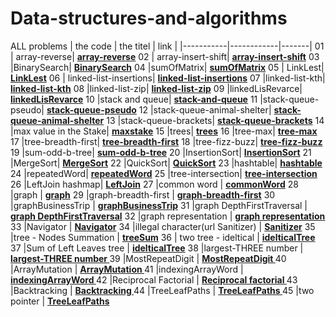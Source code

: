 # Data-structures-and-algorithms
ALL problems 
|  the code |  the titel | link  | 
|-----------|------------|-------|
01            | array-reverse| **[array-reverse](https://waelalqawasmi.github.io/data-structures-and-algorithms/java/Challenge01/REDME1)**
02            | array-insert-shift| **[array-insert-shift](https://waelalqawasmi.github.io/data-structures-and-algorithms/java/Challenge02/REDME1)**
03            |BinarySearch| **[BinarySearch](https://waelalqawasmi.github.io/data-structures-and-algorithms/java/Challenge03/REDME1)**
04            |sumOfMatrix| **[sumOfMatrix](https://waelalqawasmi.github.io/data-structures-and-algorithms/java/sumOfMatrix/)**
05            | LinkLest| **[LinkLest](https://github.com/WaelAlQawasmi/data-structures-and-algorithms/tree/main/java/LinkLest)**
06        | linked-list-insertions| **[linked-list-insertions](https://github.com/WaelAlQawasmi/data-structures-and-algorithms/tree/main/java/linked-list-insertions)**
07         |linked-list-kth| **[linked-list-kth](https://github.com/WaelAlQawasmi/data-structures-and-algorithms/tree/main/java/linked-list-kth)**
08         |linked-list-zip| **[linked-list-zip](https://github.com/WaelAlQawasmi/data-structures-and-algorithms/tree/main/java/linked-list-zip)**
09        |linkedLisRevarce| **[linkedLisRevarce](https://github.com/WaelAlQawasmi/data-structures-and-algorithms/tree/main/java/linkedLisRevarce)**
10         |stack and queue| **[stack-and-queue](https://github.com/WaelAlQawasmi/data-structures-and-algorithms/tree/main/java/stack-and-queue)**
11         |stack-queue-pseudo| **[stack-queue-pseudo](https://github.com/WaelAlQawasmi/data-structures-and-algorithms/tree/main/java/stack-queue-pseudo)**
12        |stack-queue-animal-shelter| **[stack-queue-animal-shelter](https://github.com/WaelAlQawasmi/data-structures-and-algorithms/tree/main/java/stack-queue-animal-shelter)**
13       |stack-queue-brackets| **[stack-queue-brackets](https://github.com/WaelAlQawasmi/data-structures-and-algorithms/tree/main/java/stack-queue-brackets)**
14       |max value in the Stake| **[maxstake](https://github.com/WaelAlQawasmi/data-structures-and-algorithms/tree/main/java/maxstake)**
15     |trees| **[trees](https://github.com/WaelAlQawasmi/data-structures-and-algorithms/tree/main/java/trees)**
16     |tree-max| **[tree-max](https://github.com/WaelAlQawasmi/data-structures-and-algorithms/tree/main/java/tree-max)**
17    |tree-breadth-first| **[tree-breadth-first](https://github.com/WaelAlQawasmi/data-structures-and-algorithms/tree/main/java/tree-breadth-first)**
18    |tree-fizz-buzz| **[tree-fizz-buzz](https://github.com/WaelAlQawasmi/data-structures-and-algorithms/tree/main/java/tree-fizz-buzz)**
19     |sum-odd-b-tree| **[sum-odd-b-tree](https://github.com/WaelAlQawasmi/data-structures-and-algorithms/tree/main/java/sum-odd-b-tree)**
20    |InsertionSort| **[InsertionSort](https://github.com/WaelAlQawasmi/data-structures-and-algorithms/tree/main/java/InsertionSort)**
21   |MergeSort| **[MergeSort](https://github.com/WaelAlQawasmi/data-structures-and-algorithms/tree/main/java/MergeSort)**
22   |QuickSort| **[QuickSort](https://github.com/WaelAlQawasmi/data-structures-and-algorithms/tree/main/java/QuickSort)**
23  |hashtable| **[hashtable](https://github.com/WaelAlQawasmi/data-structures-and-algorithms/tree/main/java/hashtable)**
24  |repeatedWord| **[repeatedWord](https://github.com/WaelAlQawasmi/data-structures-and-algorithms/tree/main/java/repeatedWord)**
25  |tree-intersection| **[tree-intersection](https://github.com/WaelAlQawasmi/data-structures-and-algorithms/tree/main/java/tree-intersection)**
26 |LeftJoin hashmap| **[LeftJoin](https://github.com/WaelAlQawasmi/data-structures-and-algorithms/tree/main/java/LeftJoin)**
27 |common word | **[commonWord](https://github.com/WaelAlQawasmi/data-structures-and-algorithms/tree/main/java/commonWord)**
28 |graph | **[graph](https://github.com/WaelAlQawasmi/data-structures-and-algorithms/tree/main/java/graph)**
29 |graph-breadth-first | **[graph-breadth-first](https://github.com/WaelAlQawasmi/data-structures-and-algorithms/tree/main/java/graph-breadth-first)**
30 |graphBusinessTrip | **[graphBusinessTrip](https://github.com/WaelAlQawasmi/data-structures-and-algorithms/tree/main/java/graphBusinessTrip)**
31 |graph DepthFirstTraversal | **[graph DepthFirstTraversal](https://github.com/WaelAlQawasmi/data-structures-and-algorithms/tree/main/java/graph%20DepthFirstTraversal)**
32 |graph representation  | **[graph representation](https://github.com/WaelAlQawasmi/data-structures-and-algorithms/tree/main/java/graph2D)**
33 |Navigator  | **[Navigator](https://github.com/WaelAlQawasmi/data-structures-and-algorithms/tree/main/java/Navigator)**
34 |illegal character(url Sanitizer)  | **[Sanitizer](https://github.com/WaelAlQawasmi/data-structures-and-algorithms/tree/main/java/illegalCharacter)**
35 |tree - Nodes Summation  | **[treeSum](https://github.com/WaelAlQawasmi/data-structures-and-algorithms/tree/main/java/treeNodsSum)**
36 | two tree - ideltical  | **[idelticalTree](https://github.com/WaelAlQawasmi/data-structures-and-algorithms/tree/main/java/idelticalTree)**
37 |Sum of Left Leaves  tree  | **[idelticalTree](https://github.com/WaelAlQawasmi/data-structures-and-algorithms/tree/main/java/Sum-of-Left-Leaves-tree)**
38 |largest-THREE number  | **[largest-THREE number ](https://github.com/WaelAlQawasmi/data-structures-and-algorithms/tree/main/java/largest-THREEnumber)**
39 |MostRepeatDigit  | **[MostRepeatDigit ](https://github.com/WaelAlQawasmi/data-structures-and-algorithms/tree/main/java/MostRepeatDigit)**
40 |ArrayMutation  | **[ArrayMutation ](https://github.com/WaelAlQawasmi/data-structures-and-algorithms/tree/main/java/ArrayMutation)**
41 |indexingArrayWord  | **[indexingArrayWord ](https://github.com/WaelAlQawasmi/data-structures-and-algorithms/tree/main/java/indexingArrayWord)**
42 |Reciprocal Factorial  | **[Reciprocal factorial ](https://github.com/WaelAlQawasmi/data-structures-and-algorithms/tree/main/java/ReciprocalFactorial)**
43 |Backtracking  | **[Backtracking ](https://github.com/WaelAlQawasmi/data-structures-and-algorithms/tree/main/java/Backtracking)**
44 |TreeLeafPaths  | **[TreeLeafPaths ](https://github.com/WaelAlQawasmi/data-structures-and-algorithms/tree/main/java/TreeLeafPaths)**
45 |two pointer  | **[TreeLeafPaths ](./java/twoPointer/)**